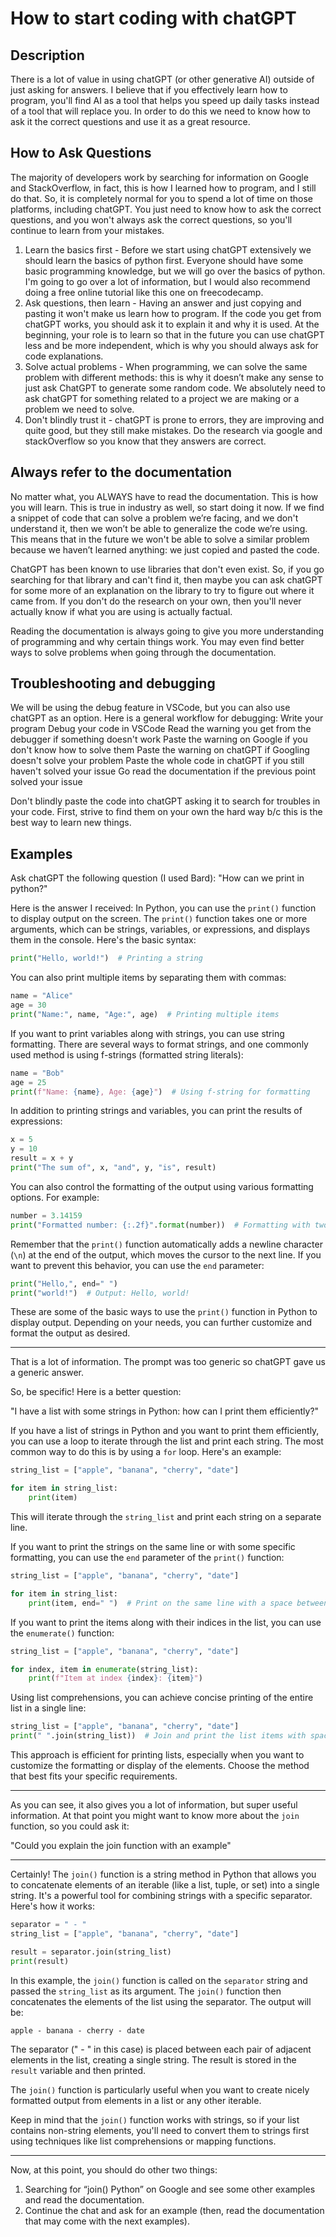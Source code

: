 # How to start coding with chatGPT

## Description
There is a lot of value in using chatGPT (or other generative AI) outside of just asking for answers.  I believe that if you effectively learn how to program, you'll find AI as a tool that helps you speed up daily tasks instead of a tool that will replace you.  In order to do this we need to know how to ask it the correct questions and use it as a great resource.

## How to Ask Questions
The majority of developers work by searching for information on Google and StackOverflow, in fact, this is how I learned how to program, and I still do that.  So, it is completely normal for you to spend a lot of time on those platforms, including chatGPT. You just need to know how to ask the correct questions, and you won't always ask the correct questions, so you'll continue to learn from your mistakes.

1. Learn the basics first - Before we start using chatGPT extensively we should learn the basics of python first.  Everyone should have some basic programming knowledge, but we will go over the basics of python.  I'm going to go over a lot of information, but I would also recommend doing a free online tutorial like this one on freecodecamp.
2. Ask questions, then learn - Having an answer and just copying and pasting it won't make us learn how to program.  If the code you get from chatGPT works, you should ask it to explain it and why it is used.  At the beginning, your role is to learn so that in the future you can use chatGPT less and be more independent, which is why you should always ask for code explanations.
3. Solve actual problems - When programming, we can solve the same problem with different methods: this is why it doesn’t make any sense to just ask ChatGPT to generate some random code. We absolutely need to ask chatGPT for something related to a project we are making or a problem we need to solve.
4. Don't blindly trust it - chatGPT is prone to errors, they are improving and quite good, but they still make mistakes.  Do the research via google and stackOverflow so you know that they answers are correct.

## Always refer to the documentation
No matter what, you ALWAYS have to read the documentation.  This is how you will learn.  This is true in industry as well, so start doing it now.  If we find a snippet of code that can solve a problem we’re facing, and we don't understand it, then we won’t be able to generalize the code we’re using. This means that in the future we won't be able to solve a similar problem because we haven’t learned anything: we just copied and pasted the code.  

ChatGPT has been known to use libraries that don't even exist.  So, if you go searching for that library and can't find it, then maybe you can ask chatGPT for some more of an explanation on the library to try to figure out where it came from.  If you don't do the research on your own, then you'll never actually know if what you are using is actually factual.

Reading the documentation is always going to give you more understanding of programming and why certain things work.  You may even find better ways to solve problems when going through the documentation.

## Troubleshooting and debugging
We will be using the debug feature in VSCode, but you can also use chatGPT as an option.  Here is a general workflow for debugging:
Write your program
Debug your code in VSCode
Read the warning you get from the debugger if something doesn't work
Paste the warning on Google if you don't know how to solve them
Paste the warning on chatGPT if Googling doesn't solve your problem
Paste the whole code in chatGPT if you still haven't solved your issue
Go read the documentation if the previous point solved your issue

Don't blindly paste the code into chatGPT asking it to search for troubles in your code.  First, strive to find them on your own the hard way b/c this is the best way to learn new things. 

## Examples
Ask chatGPT the following question (I used Bard):
"How can we print in python?"

Here is the answer I received:
In Python, you can use the `print()` function to display output on the screen. The `print()` function takes one or more arguments, which can be strings, variables, or expressions, and displays them in the console. Here's the basic syntax:

```python
print("Hello, world!")  # Printing a string
```

You can also print multiple items by separating them with commas:

```python
name = "Alice"
age = 30
print("Name:", name, "Age:", age)  # Printing multiple items
```

If you want to print variables along with strings, you can use string formatting. There are several ways to format strings, and one commonly used method is using f-strings (formatted string literals):

```python
name = "Bob"
age = 25
print(f"Name: {name}, Age: {age}")  # Using f-string for formatting
```

In addition to printing strings and variables, you can print the results of expressions:

```python
x = 5
y = 10
result = x + y
print("The sum of", x, "and", y, "is", result)
```

You can also control the formatting of the output using various formatting options. For example:

```python
number = 3.14159
print("Formatted number: {:.2f}".format(number))  # Formatting with two decimal places
```

Remember that the `print()` function automatically adds a newline character (`\n`) at the end of the output, which moves the cursor to the next line. If you want to prevent this behavior, you can use the `end` parameter:

```python
print("Hello,", end=" ")
print("world!")  # Output: Hello, world!
```

These are some of the basic ways to use the `print()` function in Python to display output. Depending on your needs, you can further customize and format the output as desired.


---

That is a lot of information.  The prompt was too generic so chatGPT gave us a generic answer.

So, be specific! 
Here is a better question:

"I have a list with some strings in Python: how can I print them efficiently?"

If you have a list of strings in Python and you want to print them efficiently, you can use a loop to iterate through the list and print each string. The most common way to do this is by using a `for` loop. Here's an example:

```python
string_list = ["apple", "banana", "cherry", "date"]

for item in string_list:
    print(item)
```

This will iterate through the `string_list` and print each string on a separate line.

If you want to print the strings on the same line or with some specific formatting, you can use the `end` parameter of the `print()` function:

```python
string_list = ["apple", "banana", "cherry", "date"]

for item in string_list:
    print(item, end=" ")  # Print on the same line with a space between items
```

If you want to print the items along with their indices in the list, you can use the `enumerate()` function:

```python
string_list = ["apple", "banana", "cherry", "date"]

for index, item in enumerate(string_list):
    print(f"Item at index {index}: {item}")
```

Using list comprehensions, you can achieve concise printing of the entire list in a single line:

```python
string_list = ["apple", "banana", "cherry", "date"]
print(" ".join(string_list))  # Join and print the list items with spaces
```

This approach is efficient for printing lists, especially when you want to customize the formatting or display of the elements. Choose the method that best fits your specific requirements.

---

As you can see, it also gives you a lot of information, but super useful information.  At that point you might want to know more about the `join` function, so you could ask it:

"Could you explain the join function with an example"

---

Certainly! The `join()` function is a string method in Python that allows you to concatenate elements of an iterable (like a list, tuple, or set) into a single string. It's a powerful tool for combining strings with a specific separator. Here's how it works:

```python
separator = " - "
string_list = ["apple", "banana", "cherry", "date"]

result = separator.join(string_list)
print(result)
```

In this example, the `join()` function is called on the `separator` string and passed the `string_list` as its argument. The `join()` function then concatenates the elements of the list using the separator. The output will be:

```
apple - banana - cherry - date
```

The separator (" - " in this case) is placed between each pair of adjacent elements in the list, creating a single string. The result is stored in the `result` variable and then printed.

The `join()` function is particularly useful when you want to create nicely formatted output from elements in a list or any other iterable.

Keep in mind that the `join()` function works with strings, so if your list contains non-string elements, you'll need to convert them to strings first using techniques like list comprehensions or mapping functions.

---

Now, at this point, you should do other two things:

1. Searching for “join() Python” on Google and see some other examples and read the documentation.
2. Continue the chat and ask for an example (then, read the documentation that may come with the next examples).